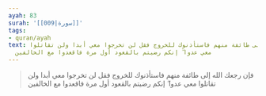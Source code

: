 ```yaml
---
ayah: 83
surah: '[[009|سورة]]'
tags:
- quran/ayah
text: فإن رجعك الله إلى طائفة منهم فاستأذنوك للخروج فقل لن تخرجوا معي أبدا ولن تقاتلوا
  معي عدوا ۖ إنكم رضيتم بالقعود أول مرة فاقعدوا مع الخالفين
---
```

> فإن رجعك الله إلى طائفة منهم فاستأذنوك للخروج فقل لن تخرجوا معي أبدا ولن تقاتلوا معي عدوا ۖ إنكم رضيتم بالقعود أول مرة فاقعدوا مع الخالفين
